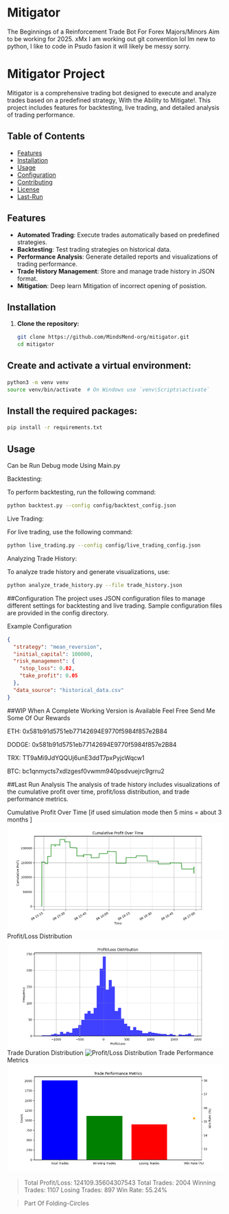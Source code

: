 # Mitigator
The Beginnings of a Reinforcement Trade Bot For Forex Majors/Minors Aim to be working for 2025. xMx
I am working out git convention lol
Im new to python, I like to code in Psudo fasion it will likely be messy sorry.

# Mitigator Project

Mitigator is a comprehensive trading bot designed to execute and analyze trades based on a predefined strategy, With the Ability to Mitigate!. This project includes features for backtesting, live trading, and detailed analysis of trading performance.

## Table of Contents

- [Features](#features)
- [Installation](#installation)
- [Usage](#usage)
- [Configuration](#configuration)
- [Contributing](#contributing)
- [License](#license)
- [Last-Run](#lastrun)

## Features

- **Automated Trading**: Execute trades automatically based on predefined strategies.
- **Backtesting**: Test trading strategies on historical data.
- **Performance Analysis**: Generate detailed reports and visualizations of trading performance.
- **Trade History Management**: Store and manage trade history in JSON format.
- **Mitigation**: Deep learn Mitigation of incorrect opening of posistion.

## Installation

1. **Clone the repository:**

   ```bash
   git clone https://github.com/MindsMend-org/mitigator.git
   cd mitigator


## Create and activate a virtual environment:
```bash
python3 -m venv venv
source venv/bin/activate  # On Windows use `venv\Scripts\activate`
```
## Install the required packages:
```bash
pip install -r requirements.txt
```

## Usage
Can be Run Debug mode Using Main.py

Backtesting:

To perform backtesting, run the following command:
```bash
python backtest.py --config config/backtest_config.json
```

Live Trading:

For live trading, use the following command:
```bash
python live_trading.py --config config/live_trading_config.json
```

Analyzing Trade History:

To analyze trade history and generate visualizations, use:
```bash
python analyze_trade_history.py --file trade_history.json
```


##Configuration
The project uses JSON configuration files to manage different settings for backtesting and live trading. Sample configuration files are provided in the config directory.

Example Configuration
```json
{
  "strategy": "mean_reversion",
  "initial_capital": 100000,
  "risk_management": {
    "stop_loss": 0.02,
    "take_profit": 0.05
  },
  "data_source": "historical_data.csv"
}
```

##WIP When A Complete Working Version is Available Feel Free Send Me Some Of Our Rewards

ETH:
0x581b91d5751eb77142694E9770f5984f857e2B84


DODGE:
0x581b91d5751eb77142694E9770f5984f857e2B84



TRX:
TT9aMi9JdYQQUj6unE3ddT7pxPyjcWqcw1



BTC:
bc1qnmycts7xdlzgesf0vwmm940psdvuejrc9grru2


##Last Run
Analysis
The analysis of trade history includes visualizations of the cumulative profit over time, profit/loss distribution, and trade performance metrics.

Cumulative Profit Over Time [if used simulation mode then 5 mins = about 3 months ]
<picture>
  <source media="(prefers-color-scheme: dark)" srcset="https://github.com/MindsMend-org/Mitigator/blob/main/analysis/cumulative_profit_over_time.png?raw=true">
  <source media="(prefers-color-scheme: light)" srcset="https://github.com/MindsMend-org/Mitigator/blob/main/analysis/cumulative_profit_over_time.png?raw=true">
  <img alt="Cumulative Profit Over Time" src="https://github.com/MindsMend-org/Mitigator/blob/main/analysis/cumulative_profit_over_time.png?raw=true">
</picture>
Profit/Loss Distribution
<picture>
  <source media="(prefers-color-scheme: dark)" srcset="https://github.com/MindsMend-org/Mitigator/blob/main/analysis/profit_loss_distribution.png?raw=true">
  <source media="(prefers-color-scheme: light)" srcset="https://github.com/MindsMend-org/Mitigator/blob/main/analysis/profit_loss_distribution.png?raw=true">
  <img alt="Profit/Loss Distribution" src="https://github.com/MindsMend-org/Mitigator/blob/main/analysis/profit_loss_distribution.png?raw=true">
</picture>
Trade Duration Distribution
<picture>
  <source media="(prefers-color-scheme: dark)" srcset="https://github.com/MindsMend-org/Mitigator/blob/main/analysis/trade_duration_distribution.png?raw=true">
  <source media="(prefers-color-scheme: light)" srcset="https://github.com/MindsMend-org/Mitigator/blob/main/analysis/trade_duration_distribution.png?raw=true">
  <img alt="Profit/Loss Distribution" src="https://github.com/MindsMend-org/Mitigator/blob/main/analysis/trade_duration_distribution.pngg?raw=true">
</picture>
Trade Performance Metrics
<picture>
  <source media="(prefers-color-scheme: dark)" srcset="https://github.com/MindsMend-org/Mitigator/blob/main/analysis/Trade_performance_metrics.png?raw=true">
  <source media="(prefers-color-scheme: light)" srcset="https://github.com/MindsMend-org/Mitigator/blob/main/analysis/Trade_performance_metrics.png?raw=true">
  <img alt="Trade Performance Metrics" src="https://github.com/MindsMend-org/Mitigator/blob/main/analysis/Trade_performance_metrics.png?raw=true">
</picture>

> Total Profit/Loss: 124109.35604307543
> Total Trades: 2004
> Winning Trades: 1107
> Losing Trades: 897
> Win Rate: 55.24%


> Part Of Folding-Circles
